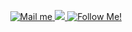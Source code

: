 

<p align="center">
<a href="mailto:jbchoncen@gmail.com" ><img alt="Mail me" src="https://img.shields.io/badge/-D14836?&label=Gmail&logo=Gmail&style=social"/> </a>
<a href="https://twitter.com/jbchoncen" ><img src="https://img.shields.io/twitter/url?label=Twitter&style=social&url=https%3A%2F%2Ftwitter.com%2Fjbchoncen)" /> </a>
<a href="https://www.linkedin.com/in/jeremiasblanco/" ><img alt="Follow Me!" src="https://img.shields.io/badge/-D14836?&label=LinkedIn&logo=LinkedIn&style=social"/> </a>

</p>
<!--### Hi there 👋!!. I'm Jeremias!
<p>Hello everyone!!. I'm just starting out in this world 🌱. Enthusiast of free software, Python, free Internet, Privacy, Arts and Music.
Right now I am learning Solidity, Brownie, Blockchain and Web3.</p> 
<img align='right' src='https://user-images.githubusercontent.com/5713670/87202985-820dcb80-c2b6-11ea-9f56-7ec461c497c3.gif' width='180'>
<p>I will definitely update this introduction later 🤔</p>

<h3 align="left">Where to find me:</h3>
<p align="left">
<a href="mailto:jbchoncen@gmail.com" ><img alt="Mail me" src="https://img.shields.io/badge/-email me!-D14836?&label=Gmail&logo=Gmail&style=social"/> </a>
<a href="https://twitter.com/jbchoncen" ><img src="https://img.shields.io/twitter/follow/jbchoncen.svg?style=social" /> </a>
<a href="https://www.linkedin.com/in/jeremiasblanco/" ><img alt="Follow Me!" src="https://img.shields.io/badge/-Follow Me!-D14836?&label=LinkedIn&logo=LinkedIn&style=social"/> </a>
</p>





 <!--<### 🛠 &nbsp;Languages and Tools:
<p align="left">  <a href="https://www.python.org" target="_blank" rel="noreferrer"> <img src="https://raw.githubusercontent.com/devicons/devicon/master/icons/python/python-original.svg" alt="python" width="40" height="40"/> </a> <a href="https://www.djangoproject.com/" target="_blank" rel="noreferrer"> <img src="https://kevin-brown.com/images/django-logo.svg" alt="django" width="40" height="40"/> </a> <a href="https://www.w3.org/html/" target="_blank" rel="noreferrer"> <img src="https://raw.githubusercontent.com/devicons/devicon/master/icons/html5/html5-original-wordmark.svg" alt="html5" width="40" height="40"/> </a> <a href="https://www.w3schools.com/css/" target="_blank" rel="noreferrer"> <img src="https://raw.githubusercontent.com/devicons/devicon/master/icons/css3/css3-original-wordmark.svg" alt="css3" width="40" height="40"/> </a> <a href="https://www.sqlite.org/" target="_blank" rel="noreferrer"> <img src="https://www.vectorlogo.zone/logos/sqlite/sqlite-icon.svg" alt="sqlite" width="40" height="40"/> </a> <a href="https://www.linux.org/" target="_blank" rel="noreferrer"> <img src="https://raw.githubusercontent.com/devicons/devicon/master/icons/linux/linux-original.svg" alt="linux" width="40" height="40"/> </a> <a href="https://www.gnu.org/software/bash/" target="_blank" rel="noreferrer"> <img src="https://www.vectorlogo.zone/logos/gnu_bash/gnu_bash-icon.svg" alt="bash" width="40" height="40"/> </a> <a href="https://www.photoshop.com/en" target="_blank" rel="noreferrer"> <img src="https://raw.githubusercontent.com/devicons/devicon/master/icons/photoshop/photoshop-line.svg" alt="photoshop" width="40" height="40"/> </a>  </p>-->



<!--
**jbchoncen/jbchoncen** is a ✨ _special_ ✨ repository because its `README.md` (this file) appears on your GitHub profile.

Here are some ideas to get you started:

- 🔭 I’m currently working on ...
- 🌱 I’m currently learning ...
- 👯 I’m looking to collaborate on ...
- 🤔 I’m looking for help with ...
- 💬 Ask me about ...
- 📫 How to reach me: ...
- 😄 Pronouns: ...
- ⚡ Fun fact: ...
-->
